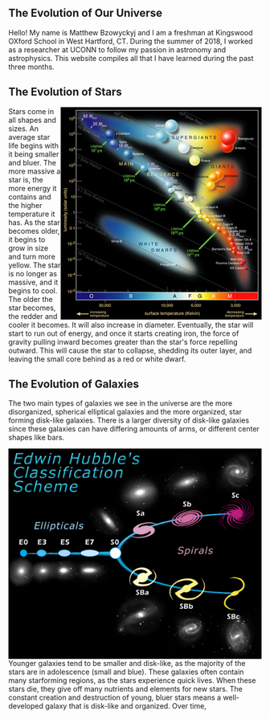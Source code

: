 ## The Evolution of Our Universe
Hello! My name is Matthew Bzowyckyj and I am a freshman at Kingswood OXford School in West Hartford, CT. During the summer of 2018, I worked as a researcher at UCONN to follow my passion in astronomy and astrophysics. This website compiles all that I have learned during the past three months. 


## The Evolution of Stars
<img align="right" src="Hertzsprung-Russel_Diagram.png">
Stars come in all shapes and sizes. An average star life begins with it being smaller and bluer. The more massive a star is, the more energy it contains and the higher temperature it has. As the star becomes older, it begins to grow in size and turn more yellow. The star 
is no longer as massive, and it begins to cool. The older the star becomes, the redder and cooler it becomes. It will also increase in diameter. Eventually, the star will start to run out of energy, and once it starts creating iron, the force of gravity pulling inward becomes greater than the star's force repelling outward. This will cause the star to collapse, shedding its outer layer, and leaving the small core behind as a red or white dwarf. 

## The Evolution of Galaxies

  The two main types of galaxies we see in the universe are the more disorganized, spherical elliptical galaxies and the more organized, star forming disk-like galaxies. There is a larger diversity of disk-like galaxies since these galaxies can have differing amounts of arms, or different center shapes like bars.
  
<img align="right" src="Hubblefork.png">

  Younger galaxies tend to be smaller and disk-like, as the majority of the stars are in adolescence (small and blue). These galaxies often contain many starforming regions, as the stars experience quick lives. When these stars die, they give off many nutrients and elements for new stars. The constant creation and destruction of young, bluer stars means a well-developed galaxy that is disk-like and organized. Over time,

